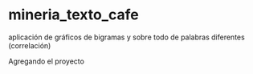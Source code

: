# mineria_texto_cafe
aplicación de gráficos de bigramas y sobre todo de palabras diferentes (correlación)

Agregando el proyecto
